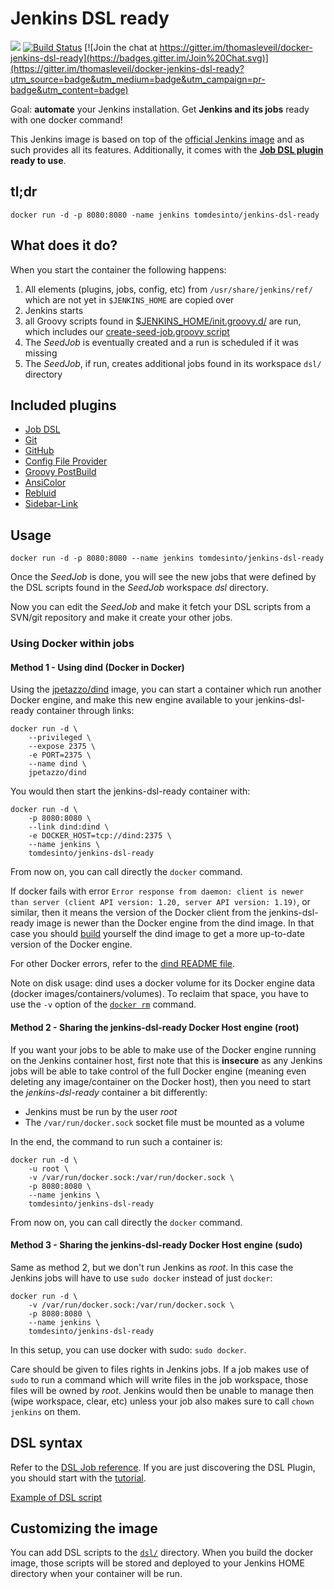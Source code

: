 Jenkins DSL ready
=================

[![](https://badge.imagelayers.io/tomdesinto/jenkins-dsl-ready:latest.svg)](https://imagelayers.io/?images=tomdesinto/jenkins-dsl-ready:latest 'Get your own badge on imagelayers.io')
[![Build Status](https://travis-ci.org/thomasleveil/docker-jenkins-dsl-ready.svg?branch=master)](https://travis-ci.org/thomasleveil/docker-jenkins-dsl-ready)
[![Join the chat at https://gitter.im/thomasleveil/docker-jenkins-dsl-ready](https://badges.gitter.im/Join%20Chat.svg)](https://gitter.im/thomasleveil/docker-jenkins-dsl-ready?utm_source=badge&utm_medium=badge&utm_campaign=pr-badge&utm_content=badge)

Goal: **automate** your Jenkins installation. Get **Jenkins and its jobs** ready with one docker command!

This Jenkins image is based on top of the [official Jenkins image][official-jenkins] and as such provides all its features.
Additionally, it comes with the **[Job DSL plugin][job-dsl] ready to use**.


tl;dr
-----

    docker run -d -p 8080:8080 -name jenkins tomdesinto/jenkins-dsl-ready


What does it do?
----------------

When you start the container the following happens:

1. All elements (plugins, jobs, config, etc) from `/usr/share/jenkins/ref/` which are not yet in `$JENKINS_HOME` are copied over
2. Jenkins starts
3. all Groovy scripts found in [$JENKINS_HOME/init.groovy.d/][init.groovy.d] are run, which includes our [create-seed-job.groovy script][create-seed-job.groovy]
4. The _SeedJob_ is eventually created and a run is scheduled if it was missing
5. The _SeedJob_, if run, creates additional jobs found in its workspace `dsl/` directory


Included plugins
----------------

- [Job DSL][job-dsl]
- [Git][git]
- [GitHub][github]
- [Config File Provider][config-file-provider]
- [Groovy PostBuild][groovy-postbuild]
- [AnsiColor][ansicolor]
- [Rebluid][rebuild]
- [Sidebar-Link][sidebar-link]


Usage
-----

    docker run -d -p 8080:8080 --name jenkins tomdesinto/jenkins-dsl-ready

Once the _SeedJob_ is done, you will see the new jobs that were defined by the DSL scripts found in the _SeedJob_ workspace _dsl_ directory. 

Now you can edit the _SeedJob_ and make it fetch your DSL scripts from a SVN/git repository and make it create your other jobs.


### Using Docker within jobs

#### Method 1 - Using dind (Docker in Docker)

Using the [jpetazzo/dind][dind] image, you can start a container which run another Docker engine, and make this new engine available to your jenkins-dsl-ready container through links:

    docker run -d \
        --privileged \
        --expose 2375 \
        -e PORT=2375 \
        --name dind \
        jpetazzo/dind

You would then start the jenkins-dsl-ready container with:

    docker run -d \
        -p 8080:8080 \
        --link dind:dind \
        -e DOCKER_HOST=tcp://dind:2375 \
        --name jenkins \
        tomdesinto/jenkins-dsl-ready

From now on, you can call directly the `docker` command.

If docker fails with error `Error response from daemon: client is newer than server (client API version: 1.20, server API version: 1.19)`, or similar, then
it means the version of the Docker client from the jenkins-dsl-ready image is newer than the Docker engine from the dind image.
In that case you should [build][github-dind] yourself the dind image to get a more up-to-date version of the Docker engine.

For other Docker errors, refer to the [dind README file][dind-troubleshooting].

Note on disk usage: dind uses a docker volume for its Docker engine data (docker images/containers/volumes). To reclaim that space, you have to use the `-v` option of the [`docker rm`][docker-rm] command.


#### Method 2 - Sharing the jenkins-dsl-ready Docker Host engine (root)

If you want your jobs to be able to make use of the Docker engine running on the Jenkins container host, first note that this is **insecure** as any Jenkins jobs will be able to take control of the full Docker engine (meaning even deleting any image/container on the Docker host), then you need to start the _jenkins-dsl-ready_ container a bit differently:

- Jenkins must be run by the user _root_
- The `/var/run/docker.sock` socket file must be mounted as a volume

In the end, the command to run such a container is:

    docker run -d \
        -u root \
        -v /var/run/docker.sock:/var/run/docker.sock \
        -p 8080:8080 \
        --name jenkins \
        tomdesinto/jenkins-dsl-ready

From now on, you can call directly the `docker` command.


#### Method 3 - Sharing the jenkins-dsl-ready Docker Host engine (sudo)

Same as method 2, but we don't run Jenkins as _root_. In this case the Jenkins jobs will have to use `sudo docker` instead of just `docker`:

    docker run -d \
        -v /var/run/docker.sock:/var/run/docker.sock \
        -p 8080:8080 \
        --name jenkins \
        tomdesinto/jenkins-dsl-ready

In this setup, you can use docker with sudo: `sudo docker`.

Care should be given to files rights in Jenkins jobs. If a job makes use of `sudo` to run a command which will write files in the job workspace, those files
will be owned by _root_. Jenkins would then be unable to manage then (wipe workspace, clear, etc) unless your job also makes sure to call `chown jenkins` on them.


DSL syntax
----------

Refer to the [DSL Job reference][dsl-job]. If you are just discovering the DSL
Plugin, you should start with the [tutorial][dsl-tutorial].

[Example of DSL script](https://github.com/thomasleveil/docker-jenkins-dsl-ready/blob/master/dsl/example_job_1.groovy)


Customizing the image
---------------------

You can add DSL scripts to the [`dsl/`][dsl-dir] directory. When you build the
docker image, those scripts will be stored and deployed to your Jenkins HOME 
directory when your container will be run.



[official-jenkins]: https://github.com/jenkinsci/docker/blob/master/README.md
[dsl-job]: https://github.com/jenkinsci/job-dsl-plugin/wiki/Job-reference
[dsl-tutorial]: https://github.com/jenkinsci/job-dsl-plugin/wiki/Tutorial---Using-the-Jenkins-Job-DSL
[job-dsl]: https://wiki.jenkins-ci.org/display/JENKINS/Job+DSL+Plugin
[ansicolor]: https://wiki.jenkins-ci.org/display/JENKINS/AnsiColor+Plugin
[rebuild]: https://wiki.jenkins-ci.org/display/JENKINS/Rebuild+Plugin
[git]: https://wiki.jenkins-ci.org/display/JENKINS/Git+Plugin
[sidebar-link]: https://wiki.jenkins-ci.org/display/JENKINS/Sidebar-Link+Plugin
[dsl-dir]: https://github.com/thomasleveil/docker-jenkins-dsl-ready/tree/master/dsl
[groovy-postbuild]: https://wiki.jenkins-ci.org/display/JENKINS/Groovy+Postbuild+Plugin#GroovyPostbuildPlugin-Exampleusages
[init.groovy.d]: https://wiki.jenkins-ci.org/pages/viewpage.action?pageId=70877249
[create-seed-job.groovy]: https://github.com/thomasleveil/docker-jenkins-dsl-ready/blob/master/create-seed-job.groovy
[github-dind]: https://github.com/jpetazzo/dind
[dind-troubleshooting]: https://github.com/jpetazzo/dind#it-didnt-work
[docker-rm]: https://docs.docker.com/reference/commandline/rm/
[dind]: https://hub.docker.com/r/jpetazzo/dind/
[github]: https://wiki.jenkins-ci.org/display/JENKINS/GitHub+Plugin
[config-file-provider]: https://wiki.jenkins-ci.org/display/JENKINS/Config+File+Provider+Plugin
